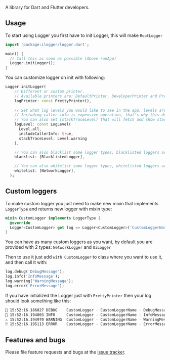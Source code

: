 A library for Dart and Flutter developers.

## Usage
To start using Logger you first have to init Logger, this will make `RootLogger`

```dart
import 'package:ilogger/logger.dart';

main() {
  // Call this as soon as possible (Above runApp)
  Logger.initLogger();
}
```

You can customize logger on init with following:

```dart
Logger.initLogger(
    // Different or custom printer.
    // Available printers are: DefaultPrinter, DeveloperPrinter and PrettyPrinter
    logPrinter: const PrettyPrinter(),
    
    // Set what log levels you would like to see in the app, levels are: all, debug, info, warning, error, off
    // Including caller info is expensive operation, that's why this defaults to false
    // You can also set [stackTraceLevel] that will fetch and show stack trace before the log was called
    logLevel: const LogLevel(
      Level.all,
      includeCallerInfo: true,
      stackTraceLevel: Level.warning
    ),

    // You can also blacklist some logger types, blacklisted loggers are not shown
    blacklist: [BlacklistedLogger],

    // You can also whitelist some logger types, whitelisted loggers are the ONLY ones being shown
    whitelist: [NetworkLogger],
  );
```

## Custom loggers
To make custom logger you just need to make new mixin that implements `LoggerType` and
returns new logger with mixin type:

```dart
mixin CustomLogger implements LoggerType {
  @override
  Logger<CustomLogger> get log => Logger<CustomLogger>('CustomLoggerName');
}
```

You can have as many custom loggers as you want, by default you are provided with 2 types:
`NetworkLogger` and `UiLogger`


Then to use it just add `with CustomLogger` to class where you want to use it, and then call it with:

```dart
log.debug('DebugMessage');
log.info('InfoMessage');
log.warning('WarningMessage');
log.error('ErrorMessage');
```

If you have initialized the Logger just with `PrettyPrinter` then your log should look something like this:
```bash
🐛 15:52:16.186827 DEBUG    CustomLogger - CustomLoggerName - DebugMessage
👻 15:52:16.194803 INFO     CustomLogger - CustomLoggerName - InfoMessage
⚠️ 15:52:16.194970 WARNING  CustomLogger - CustomLoggerName - WarningMessage
‼️ 15:52:16.195113 ERROR    CustomLogger - CustomLoggerName - ErrorMessage
```


## Features and bugs

Please file feature requests and bugs at the [issue tracker][tracker].

[tracker]: http://example.com/issues/replaceme
